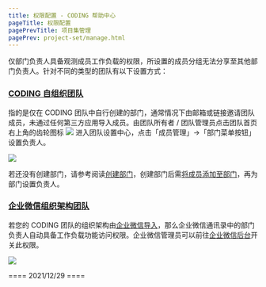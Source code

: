 ```yaml
---
title: 权限配置 - CODING 帮助中心
pageTitle: 权限配置
pagePrevTitle: 项目集管理
pagePrev: project-set/manage.html
---
```


仅部门负责人具备观测成员工作负载的权限，所设置的成员分组无法分享至其他部门负责人。针对不同的类型的团队有以下设置方式：

### [CODING 自组织团队](#coding-self-manage)

指的是仅在 CODING 团队中自行创建的部门，通常情况下由邮箱或链接邀请团队成员，未通过任何第三方应用导入成员。由团队所有者 / 团队管理员点击团队首页右上角的齿轮图标 <img src ="https://help-assets.codehub.cn/enterprise/20210928153255.png" style ="margin:0"> 进入团队设置中心，点击「成员管理」→「部门菜单按钮」设置负责人。

![](https://help-assets.codehub.cn/enterprise/20211228153534.png)

若还没有创建部门，请参考阅读[创建部门](/docs/admin/member/organization.html#create)，创建部门后需[将成员添加至部门](/docs/admin/member/members-organization.html#set-department)，再为部门设置负责人。

### [企业微信组织架构团队](#wechat-import)

若您的 CODING 团队的组织架构由[企业微信导入](/docs/admin/member/wecom.html)，那么企业微信通讯录中的部门负责人自动具备工作负载功能访问权限。企业微信管理员可以前往[企业微信后台](https://work.weixin.qq.com/wework_admin/frame#contacts)开关此权限。

![](https://help-assets.codehub.cn/enterprise/20211229160133.png)

==== 2021/12/29 ====
